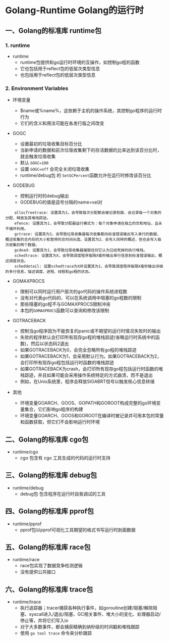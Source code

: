 # Golang-Runtime  Golang的运行时

## 一、Golang的标准库 runtime包

### 1. runtime
- runtime
	- runtime包提供和go运行时环境的互操作，如控制go程的函数
	- 它也包括用于reflect包的低层次类型信息
	- 也包括用于reflect包的低层次类型信息

### 2. Environment Variables
- 环境变量
	- $name或%name%，这依赖于主机的操作系统，其控制go程序的运行时行为
	- 它们的含义和用法可能在各发行版之间改变

- GOGC
	- 设置最初的垃圾收集目标百分比
	- 当新申请的数据和前次垃圾收集剩下的存活数据的比率达到该百分比时，就会触发垃圾收集
	- 默认 `GOGC=100`
	- 设置 `GOGC=off` 会完全关闭垃圾收集
	- runtime/debug包 的 `SetGCPercent`函数允许在运行时修改该百分比

- GODEBUG
	- 控制运行时的debug输出
	- GODEBUG的值是逗号分隔的name=val对
```
	allocfreetrace: 设置其为1，会导致每次分配都会被记录剖面，会记录每一个对象的分配、释放及其堆栈踪迹。
	efence: 设置其为1，会导致分配器运行模式为：每个对象申请在独立的页和地址，且永不循环利用。
	gctrace: 设置其为1，会导致垃圾收集器每次收集都向标准错误输出写入单行的数据，概述收集的总内存的大小和暂停的总时间长度。设置其为2，会写入同样的概述，但也会写入每次收集的两个数据。
	gcdead: 设置其为1，会导致垃圾收集器摧毁任何它认为已经死掉的执行堆栈。
	schedtrace: 设置其为X，会导致调度程序每隔X毫秒输出单行信息到标准错误输出，概述调度状态。
	scheddetail: 设置schedtrace为X并设置其为1，会导致调度程序每隔X毫秒输出详细的多行信息，描述调度、进程、线程和go程的状态。
```

- GOMAXPROCS
	- 限制可以同时运行用户层次的go代码的操作系统进程数
	- 没有对代表go代码的、可以在系统调用中阻塞的go程数的限制
	- 那些阻塞的go程不与GOMAXPROCS限制冲突
	- 本包的`GOMAXPROCS`函数可以查询和修改该限制

- GOTRACEBACK
	- 控制当go程序因为不能恢复的panic或不期望的运行时情况失败时的输出
	- 失败的程序默认会打印所有现存go程的堆栈踪迹(省略运行时系统中的函数)，然后以状态码2退出
	- 如果GOTRACEBACK为0，会完全忽略所有go程的堆栈踪迹
	- 如果GOTRACEBACK为1，会采用默认行为。如果GOTRACEBACK为2，会打印所有现存go程包括运行时函数的堆栈踪迹
	- 如果GOTRACEBACK为crash，会打印所有现存go程包括运行时函数的堆栈踪迹，并且如果可能会采用操作系统特定的方式崩溃，而不是退出
	- 例如，在Unix系统里，程序会释放SIGABRT信号以触发核心信息转储

- 其他
	- 环境变量GOARCH、GOOS、GOPATH和GOROOT构成完整的go环境变量集合，它们影响go程序的构建
	- 环境变量GOARCH、GOOS和GOROOT在编译时被记录并可用本包的常量和函数获取，但它们不会影响运行时环境


## 二、Golang的标准库 cgo包

- runtime/cgo
	- cgo 包含有 cgo 工具生成的代码的运行时支持

## 三、Golang的标准库 debug包

- runtime/debug
	- debug包 包含程序在运行时自我调试的工具

## 四、Golang的标准库 pprof包

- runtime/pprof
	- pprof包以pprof可视化工具期望的格式书写运行时剖面数据

## 五、Golang的标准库 race包

- runtime/race
	- race包实现了数据竞争检测逻辑
	- 没有提供公共接口

## 六、Golang的标准库 trace包

- runtime/trace
	- 执行追踪器；tracer捕获各种执行事件，如goroutine创建/阻塞/解除阻塞、syscall进入/退出/阻塞、GC相关事件、堆大小的变化、处理器启动/停止等，并将它们写入io
	- 对于大多数事件，都会捕获精确到纳秒级的时间戳和堆栈跟踪
	- 使用 `go tool trace` 命令来分析跟踪